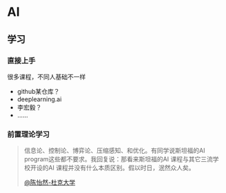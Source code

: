 # AI

## 学习

### 直接上手

很多课程，不同人基础不一样

- github某仓库？
- deeplearning.ai
- 李宏毅？
- ……

### 前置理论学习

> 信息论、控制论、博弈论、压缩感知、和优化。有同学说斯坦福的AI program这些都不要求。我回复说：那看来斯坦福的AI 课程与其它三流学校开设的AI 课程并没有什么本质区别。假以时日，泯然众人矣。
> 
> [@陈怡然-杜克大学](https://weibo.com/u/2199733231)


